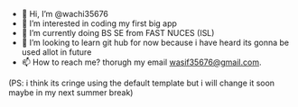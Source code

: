 - 👋 Hi, I’m @wachi35676
- 👀 I’m interested in coding my first big app
- 🌱 I’m currently doing BS SE from FAST NUCES (ISL)
- 💞️ I’m looking to learn git hub for now because i have heard its gonna be used allot in future
- 📫 How to reach me? thorugh my email wasif35676@gmail.com.

(PS: i think its cringe using the default template but i will change it soon maybe in my next summer break)
